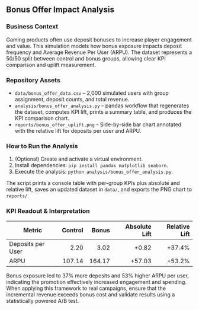 ## Bonus Offer Impact Analysis

### Business Context
Gaming products often use deposit bonuses to increase player engagement and value.
This simulation models how bonus exposure impacts deposit frequency and Average Revenue Per User (ARPU).
The dataset represents a 50/50 split between control and bonus groups, allowing clear KPI comparison and uplift measurement.

### Repository Assets
- `data/bonus_offer_data.csv` – 2,000 simulated users with group assignment,
  deposit counts, and total revenue.
- `analysis/bonus_offer_analysis.py` – pandas workflow that regenerates the
  dataset, computes KPI lift, prints a summary table, and produces the KPI
  comparison chart.
- `reports/bonus_offer_uplift.png` – Side-by-side bar chart annotated with the
  relative lift for deposits per user and ARPU.

### How to Run the Analysis
1. (Optional) Create and activate a virtual environment.
2. Install dependencies: `pip install pandas matplotlib seaborn`.
3. Execute the analysis: `python analysis/bonus_offer_analysis.py`.

The script prints a console table with per-group KPIs plus absolute and relative
lift, saves an updated dataset in `data/`, and exports the PNG chart to
`reports/`.

### KPI Readout & Interpretation

| Metric | Control | Bonus | Absolute Lift | Relative Lift |
| --- | ---: | ---: | ---: | ---: |
| Deposits per User | 2.20 | 3.02 | +0.82 | +37.4% |
| ARPU | 107.14 | 164.17 | +57.03 | +53.2% |

Bonus exposure led to 37% more deposits and 53% higher ARPU per user, indicating the promotion effectively increased engagement and spending.
When applying this framework to real campaigns, ensure that the incremental revenue exceeds bonus cost and validate results using a statistically powered A/B test.
